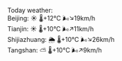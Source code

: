 Today weather:  
Beijing: ☀️   🌡️+12°C 🌬️↘19km/h  
Tianjin: ☀️   🌡️+10°C 🌬️↗11km/h  
Shijiazhuang: 🌦   🌡️+10°C 🌬️↘26km/h  
Tangshan: ⛅️  🌡️+10°C 🌬️↗9km/h  
